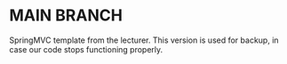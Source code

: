 # MAIN BRANCH
SpringMVC template from the lecturer.
This version is used for backup, in case our code stops functioning properly.
